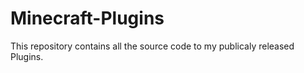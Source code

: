 # Minecraft-Plugins
This repository contains all the source code to my 
publicaly released Plugins.
